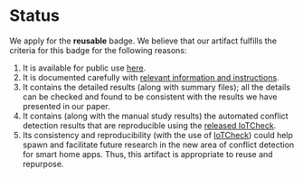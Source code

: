 # Status

We apply for the **reusable** badge. We believe that our artifact fulfills the criteria for this badge for the following reasons:
1. It is available for public use [here](https://github.com/iotuser22/iotcheck-data).
2. It is documented carefully with [relevant information and instructions](https://github.com/iotuser22/iotcheck-data/blob/master/README.md).
3. It contains the detailed results (along with summary files); all the details can be checked and found to be consistent with the results we have presented in our paper.
4. It contains (along with the manual study results) the automated conflict detection results that are reproducible using the [released IoTCheck](https://github.com/iotuser22/iotcheck).
5. Its consistency and reproducibility (with the use of [IoTCheck](https://github.com/iotuser22/iotcheck)) could help spawn and facilitate future research in the new area of conflict detection for smart home apps. Thus, this artifact is appropriate to reuse and repurpose.
